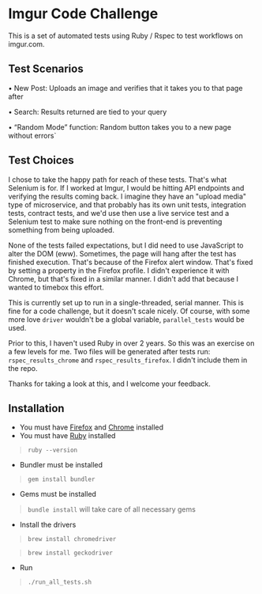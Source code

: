 # Imgur Code Challenge
This is a set of automated tests using Ruby / Rspec to test workflows on imgur.com.

## Test Scenarios

• New Post: Uploads an image and verifies that it takes you to that page after

• Search: Results returned are tied to your query

• “Random Mode” function: Random button takes you to a new page without errors`

## Test Choices

I chose to take the happy path for reach of these tests. That's what Selenium is for. If I worked at Imgur, I would be
hitting API endpoints and verifying the results coming back. I imagine they have an "upload media" type of microservice,
and that probably has its own unit tests, integration tests, contract tests, and we'd use then use a live service test
and a Selenium test to make sure nothing on the front-end is preventing something from being uploaded.

None of the tests failed expectations, but I did need to use JavaScript to alter the DOM (eww). Sometimes, the page will
hang after the test has finished execution. That's because of the Firefox alert window. That's fixed by setting a
property in the Firefox profile. I didn't experience it with Chrome, but that's fixed in a similar manner.
I didn't add that because I wanted to timebox this effort.

This is currently set up to run in a single-threaded, serial manner. This is fine for a code challenge, but it doesn't
scale nicely. Of course, with some more love `driver` wouldn't be a global variable, `parallel_tests` would be used.

Prior to this, I haven't used Ruby in over 2 years. So this was an exercise on a few levels for me. Two files will be 
generated after tests run: `rspec_results_chrome` and `rspec_results_firefox`. I didn't include them in the repo.

Thanks for taking a look at this, and I welcome your feedback.

## Installation

* You must have [Firefox](https://www.mozilla.org/en-US/firefox/) and [Chrome](https://www.google.com/chrome/) installed
* You must have [Ruby](http://rubyinstaller.org/downloads/) installed
> ```ruby --version```

* Bundler must be installed
> ```gem install bundler```

* Gems must be installed
> ```bundle install``` will take care of all necessary gems

* Install the drivers
> `brew install chromedriver`

> `brew install geckodriver`
   
* Run 
> ```./run_all_tests.sh```